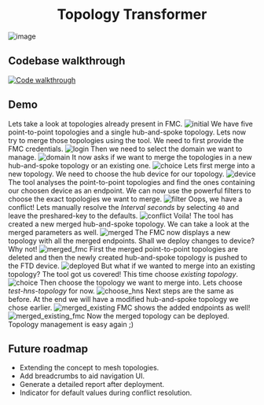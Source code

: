 <h1 align="center">Topology Transformer</h1>

![image](https://user-images.githubusercontent.com/45873379/126004318-3868bd95-25cf-4d81-b6af-8a5a829a1c61.png)
## Codebase walkthrough

[![Code walkthrough](https://res.cloudinary.com/marcomontalbano/image/upload/v1626464193/video_to_markdown/images/google-drive--1Axpt8DSORJFQTJUQD2MArbNmZmh4SGGn-c05b58ac6eb4c4700831b2b3070cd403.jpg)](https://drive.google.com/file/d/1Axpt8DSORJFQTJUQD2MArbNmZmh4SGGn/view "Code walkthrough")

## Demo

Lets take a look at topologies already present in FMC.
![initial](https://user-images.githubusercontent.com/45873379/126001658-52e03ae1-ff6f-4ca5-92cc-843774103b43.png)
We have five point-to-point topologies and a single hub-and-spoke topology. Lets now try to merge those topologies using the tool. We need to first provide the FMC credentials.
![login](https://user-images.githubusercontent.com/45873379/126001700-8f35a39e-3938-49c8-87d4-43861aaed4f0.PNG)
Then we need to select the domain we want to manage.
![domain](https://user-images.githubusercontent.com/45873379/126001732-1f9eb835-b1a4-4907-ba62-25247ab338b5.PNG)
It now asks if we want to merge the topologies in a new hub-and-spoke topology or an existing one.
![choice](https://user-images.githubusercontent.com/45873379/126001717-b2df8842-0d2e-4209-b704-8999e4343d80.PNG)
Lets first merge into a new topology. We need to choose the hub device for our topology.
![device](https://user-images.githubusercontent.com/45873379/126001730-5ed88236-e358-461d-a113-63151fceba58.PNG)
The tool analyses the point-to-point topologies and find the ones containing our choosen device as an endpoint. We can now use the powerful filters to choose the exact topologies we want to merge.
![filter](https://user-images.githubusercontent.com/45873379/126001693-fd73fc80-8fe6-4bd9-9cb3-7090f43a6b6a.png)
Oops, we have a conflict! Lets manually resolve the _Interval seconds_ by selecting `40` and leave the preshared-key to the defaults.
![conflict](https://user-images.githubusercontent.com/45873379/126001722-632fc532-75ef-44ca-9b1a-003a486369dc.PNG)
Voila! The tool has created a new merged hub-and-spoke topology. We can take a look at the merged parameters as well.
![merged](https://user-images.githubusercontent.com/45873379/126001703-698953ab-5dbd-4649-b5ff-8376087b3242.PNG)
The FMC now displays a new topology with all the merged endpoints. Shall we deploy changes to device? Why not!
![merged_fmc](https://user-images.githubusercontent.com/45873379/126001712-bc018725-66f4-4625-874a-9d65bbe6acfa.PNG)
First the merged point-to-point topologies are deleted and then the newly created hub-and-spoke topology is pushed to the FTD device.
![deployed](https://user-images.githubusercontent.com/45873379/126001729-0311da25-7546-4051-bc84-a657ec8d5dac.PNG)
But what if we wanted to merge into an existing topology? The tool got us covered! This time choose _existing topology_.
![choice](https://user-images.githubusercontent.com/45873379/126001717-b2df8842-0d2e-4209-b704-8999e4343d80.PNG)
Then choose the topology we want to merge into. Lets choose _test-hns-topology_ for now.
![choose_hns](https://user-images.githubusercontent.com/45873379/126001720-bf5a0fba-f1a1-4558-b645-7dd8bb7d63be.PNG)
Next steps are the same as before. At the end we will have a modified hub-and-spoke topology we chose earlier.
![merged_existing](https://user-images.githubusercontent.com/45873379/126001706-08158d67-51dd-4f39-b79f-5c869d7a9d23.PNG)
FMC shows the added endpoints as well!
![merged_existing_fmc](https://user-images.githubusercontent.com/45873379/126001709-bcd25c6c-a913-4ac9-b69c-07b8e934201d.PNG)
Now the merged topology can be deployed. Topology management is easy again ;)
<!--![progress](https://user-images.githubusercontent.com/45873379/126001715-91478610-1215-4eed-a4e3-54b99f9eeb7b.PNG)-->


## Future roadmap

* Extending the concept to mesh topologies.
* Add breadcrumbs to aid navigation UI.
* Generate a detailed report after deployment.
* Indicator for default values during conflict resolution.
